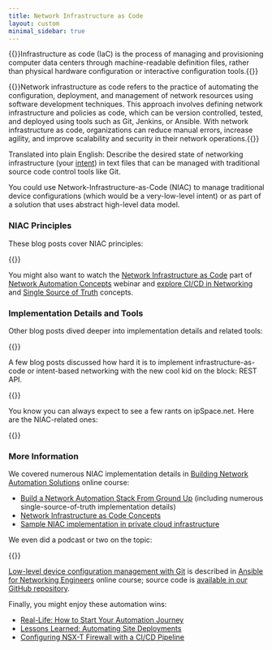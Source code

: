 ```yaml
---
title: Network Infrastructure as Code
layout: custom
minimal_sidebar: true
---
```

{{<quote source="Wikipedia" link="https://en.wikipedia.org/wiki/Infrastructure_as_code">}}Infrastructure as code (IaC) is the process of managing and provisioning computer data centers through machine-readable definition files, rather than physical hardware configuration or interactive configuration tools.{{</quote>}}

{{<quote source="Generated by ChatGPT in February 2023">}}Network infrastructure as code refers to the practice of automating the configuration, deployment, and management of network resources using software development techniques. This approach involves defining network infrastructure and policies as code, which can be version controlled, tested, and deployed using tools such as Git, Jenkins, or Ansible. With network infrastructure as code, organizations can reduce manual errors, increase agility, and improve scalability and security in their network operations.{{</quote>}}

Translated into plain English: Describe the desired state of networking infrastructure (your [intent](../tag/intent-based-networking.html)) in text files that can be managed with traditional source code control tools like Git.

You could use Network-Infrastructure-as-Code (NIAC) to manage traditional device configurations (which would be a very-low-level intent) or as part of a solution that uses abstract high-level data model.

### NIAC Principles

These blog posts cover NIAC principles:

{{<series-listing tag="principles">}}

You might also want to watch the [Network Infrastructure as Code](https://my.ipspace.net/bin/list?id=AutConcepts#NIAC) part of [Network Automation Concepts](https://www.ipspace.net/Network_Automation_Concepts) webinar and [explore CI/CD in Networking](/series/cicd.html) and [Single Source of Truth](/series/ssot.html) concepts.

### Implementation Details and Tools

Other blog posts dived deeper into implementation details and related tools:

{{<series-listing tag="implement">}}

A few blog posts discussed how hard it is to implement infrastructure-as-code or intent-based networking with the new cool kid on the block: REST API.

{{<series-listing tag="rest">}}

You know you can always expect to see a few rants on ipSpace.net. Here are the NIAC-related ones:

{{<series-listing tag="rant">}}

### More Information

We covered numerous NIAC implementation details in [Building Network Automation Solutions](https://www.ipspace.net/Building_Network_Automation_Solutions) online course:

* [Build a Network Automation Stack From Ground Up](https://my.ipspace.net/bin/list?id=NetAutSol&module=6#M6S3A) (including numerous single-source-of-truth implementation details)
* [Network Infrastructure as Code Concepts](https://my.ipspace.net/bin/list?id=NetAutSol&module=7#M7S1)
* [Sample NIAC implementation in private cloud infrastructure](https://my.ipspace.net/bin/list?id=NetAutSol&module=7#M7S2)

We even did a podcast or two on the topic:

{{<series-listing tag="podcast">}}

[Low-level device configuration management with Git](https://my.ipspace.net/bin/list?id=AnsibleOC#SAMPLES) is described in [Ansible for Networking Engineers](https://www.ipspace.net/Ansible_for_Networking_Engineers) online course; source code is [available in our GitHub repository](https://github.com/ipspace/ansible-examples/tree/master/Config-to-Git).

Finally, you might enjoy these automation wins:

* [Real-Life: How to Start Your Automation Journey](https://blog.ipspace.net/2021/05/starting-automation.html)
* [Lessons Learned: Automating Site Deployments](https://blog.ipspace.net/2020/12/automating-site-deployments.html)
* [Configuring NSX-T Firewall with a CI/CD Pipeline](https://blog.ipspace.net/2021/09/nsxt-firewall-ci-cd-pipeline.html)

